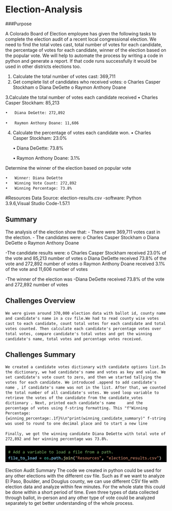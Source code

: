 # Election-Analysis

###Purpose

  A Colorado Board of Election employee has given the following tasks to complete the election audit of a recent local congressional election. We need to find the total votes cast, total number of votes for each candidate, the percentage of votes for each candidate, winner of the election based on the popular vote. We will help to automate the process by writing a code in python and generate a report. If that code runs successfully it  would be used in other districts elections too.

  1. Calculate the total number of votes cast: 369,711
  2. Get complete list of candidates who received votes:
	o  Charles Casper Stockham
	o  Diana DeGette
	o  Raymon Anthony Doane
      
  3.Calculate the total number of votes each candidate received
	• 	Charles Casper Stockham: 85,213

	•	Diana DeGette: 272,892

	•	Raymon Anthony Doane: 11,606
        
4. Calculate the percentage of votes each candidate won.
	•	Charles Casper Stockham: 23.0% 

	•	Diana DeGette: 73.8% 

	•	Raymon Anthony Doane: 3.1% 

Determine the winner of the election based on popular vote


	•	Winner: Diana DeGette
	•	Winning Vote Count: 272,892
	•	Winning Percentage: 73.8%


#Resources
	Data Source: election-results.csv
	-software: Python 3.9.6,Visual Studio Code-1.57.1

## Summary
  The analysis of the election show that:
      - There were 369,711 votes cast in the election.
    - The candidates were:
	o	Charles Casper Stockham
	o	Diana DeGette
	o	Raymon Anthony Doane
      
  -The candidate results were:
	o	Charles Casper Stockham received 23.0%  of the vote and 85,213 number of votes
	o	Diana DeGette received 73.8%  of the vote and 272,892 number of votes
	o	Raymon Anthony Doane received 3.1%  of the vote and 11,606 number of votes

   -The winner of the election was
  	-Diana DeGette received 73.8%  of the vote and 272,892 number of votes

## Challenges Overview
    We were given around 370,000 election data with ballot id, county name and candidate's name in a csv file.We had to read county wise votes cast to each candidate, count total votes for each candidate and total votes counted. Then calculate each candidate's percentage votes over total votes, compare candidate's total votes and get the winning candidate's name, total votes and percentage votes received.


## Challenges Summary
    We created a candidate votes dictionary with candidate options list.In the dictionary, we had candidate's name and votes as key and value. We set candidate's vote count to zero, and then we started tallying the votes for each candidate. We introduced .append to add candidate's name , if candidate's name was not in the list. After that, we counted the total number of all candidate's votes. We used loop variable to retrieve the votes of the candidate from the candidate_votes dictionary . Next, printed each candidate's name     and the percentage of votes using f-string formatting. This "f"Winning Percentage: {winning_percentage:.1f}%\n"print(winning_candidate_summary)" f-string was used to round to one decimal place and to start a new line

    Finally, we got the winning candidate Diana DeGette with total vote of 272,892 and her winning percentage was 73.8%.
    
   ![png_Electon_Analysis](https://github.com/Ruma-T/Election-Analysis/blob/db0e81080abe6c2f49250d2429a1434c79f2b260/election%20CSV.PNG)

Election Audit Summary
The code we created in python could be used for any other elections with the different csv file. Such as if we want to analyze El Paso, Boulder, and Douglus county, we can use different CSV file with election data and analyze within few minutes. For the whole state this could be done within a short period of time. Even three types of data collected through ballot, in-person and any other type of vote could be analyzed separately to get better understanding of the whole process.




